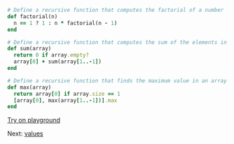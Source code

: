```rb
# Define a recursive function that computes the factorial of a number
def factorial(n)
  n == 1 ? 1 : n * factorial(n - 1)
end

# Define a recursive function that computes the sum of the elements in an array
def sum(array)
  return 0 if array.empty?
  array[0] + sum(array[1..-1])
end

# Define a recursive function that finds the maximum value in an array
def max(array)
  return array[0] if array.size == 1
  [array[0], max(array[1..-1])].max
end

```

[Try on playground](https://onecompiler.com/ruby/3yh7dhbz9)

Next: [values](/2022/11/01/variadic-functions.html)
